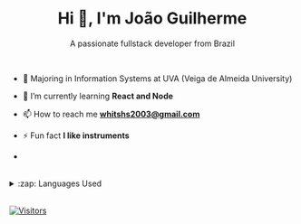 <h1 align="center">Hi 👋, I'm João Guilherme</h1>
<p align="center">A passionate fullstack developer from Brazil</p>
<br />

- 📖 Majoring in Information Systems at UVA (Veiga de Almeida University)

- 🌱 I’m currently learning **React and Node**

- 📫 How to reach me **whitshs2003@gmail.com**

- ⚡ Fun fact **I like instruments**
- 
<br/>
<details>
  <summary>:zap: Languages Used</summary>
  <img src="https://github-readme-stats.vercel.app/api/top-langs/?username=joaocansi&layout=compact&bg_color=ffffff&text_color=333333">
</details>
<br/>

[![Visitors](https://visitor-badge.glitch.me/badge?page_id=github/joaocansi)](https://github.com/joaocansi)
